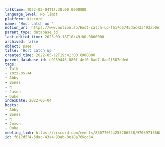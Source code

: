 ```yaml
---
talktime: 2022-05-04T19:30:00.0000000
language_level: No limit
platform: Discord
name: 'Host catch up '
notion_url: https://www.notion.so/Host-catch-up-f617d5745dac43a493ab0e18a766cc64
parent_type: database_id
last_edited_time: 2023-09-18T10:49:00.0000000
archived: false
object: page
title: 'Host catch up '
created_time: 2022-05-02T19:41:00.0000000
parent_database_id: e9339446-880f-4ef0-8ad7-8ad1f507dded
tags:
- Talk
- 2022-05-04
- Abby
- Bones
- π
- Jason
- Duke
indexDate: 2022-05-04
hosts:
- Abby
- Bones
- π
- Jason
- Duke
meeting_link: https://discord.com/events/830770544253206538/970597156681568276
id: f617d574-5dac-43a4-93ab-0e18a766cc64
---
```





